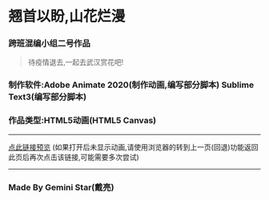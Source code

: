 # 翘首以盼,山花烂漫
### 跨班混编小组二号作品
> 待疫情退去,一起去武汉赏花吧!
### 制作软件:Adobe Animate 2020(制作动画,编写部分脚本)	Sublime Text3(编写部分脚本)
### 作品类型:HTML5动画(HTML5 Canvas)
***
 [点此链接预览](https://chinese-gemini-star.github.io/Looking-forward-to-the-beautiful-flowers/)
 (如果打开后未显示动画,请使用浏览器的转到上一页(回退)功能返回此页后再次点击该链接,可能需要多次尝试)
***
### Made By Gemini Star(戴亮)